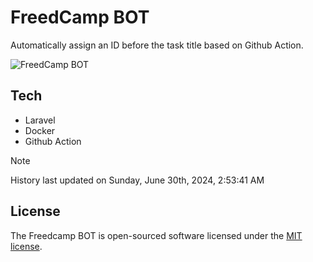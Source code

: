 # FreedCamp BOT

Automatically assign an ID before the task title based on Github Action.

![FreedCamp BOT](https://repository-images.githubusercontent.com/737932867/7d34798b-2680-471c-b089-a78a718d3d6a)

## Tech

- Laravel
- Docker
- Github Action

> [!NOTE]  
> History last updated on Sunday, June 30th, 2024, 2:53:41 AM

## License

The Freedcamp BOT is open-sourced software licensed under the [MIT license](https://opensource.org/licenses/MIT).
